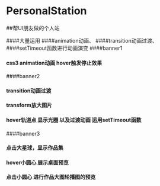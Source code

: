 # PersonalStation
##帮UI朋友做的个人站

####大量运用
####animation动画、
####transition动画过渡、
####setTimeout函数进行动画演变
####banner1
#### 	css3 animation动画 hover触发停止效果
####banner2
####	transition动画过渡
####	transform放大图片
####	hover轨道点 显示光圈 以及过渡动画 运用setTimeout函数
####banner3
####	点击大星球，显示作品集
####	hover小圆心 展示桌面预览
####	点击小圆心 进行作品大图轮播图的预览

